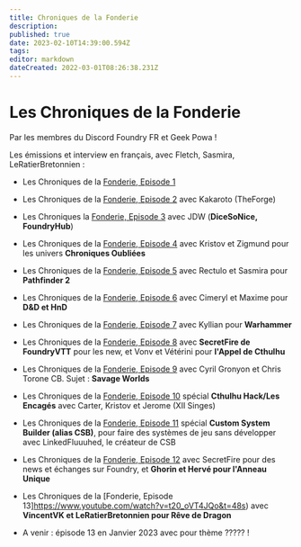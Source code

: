 ```yaml
---
title: Chroniques de la Fonderie
description: 
published: true
date: 2023-02-10T14:39:00.594Z
tags: 
editor: markdown
dateCreated: 2022-03-01T08:26:38.231Z
---
```


# Les Chroniques de la Fonderie

Par les membres du Discord Foundry FR et Geek Powa !

Les émissions et interview en français, avec Fletch, Sasmira, LeRatierBretonnien : 
 
 - Les Chroniques de la [Fonderie, Episode 1](https://youtu.be/Etu9de6gxOg)
 - Les Chroniques de la [Fonderie, Episode 2](https://youtube.com/playlist?list=PLLTwqC7aX_kh92eXRI3N1yubUqhLzcCex) avec Kakaroto (TheForge)
 - Les Chroniques la [Fonderie, Episode 3](https://www.youtube.com/watch?v=5qcPK2kp8Hs ) avec JDW (**DiceSoNice, FoundryHub**)
 - Les Chroniques de la [Fonderie, Episode 4](https://www.youtube.com/watch?v=ezpl66lRde4) avec Kristov et Zigmund pour les univers **Chroniques Oubliées**
 - Les Chroniques de la [Fonderie, Episode 5](https://www.youtube.com/watch?v=MRJv3-xWCeQ) avec Rectulo et Sasmira pour **Pathfinder 2**
 - Les Chroniques de la [Fonderie, Episode 6](https://www.youtube.com/watch?v=W1tgPJyUHlw) avec Cimeryl et Maxime pour **D&D et HnD**
 - Les Chroniques de la [Fonderie, Episode 7](https://www.youtube.com/watch?v=DnbxYBE3XCs) avec Kyllian pour **Warhammer**
 - Les Chroniques de la [Fonderie, Episode 8](https://youtu.be/mVJmaBIEWnc) avec **SecretFire de FoundryVTT** pour les new, et Vonv et Vétérini pour **l'Appel de Cthulhu**
 - Les Chroniques de la [Fonderie, Episode 9](https://www.youtube.com/watch?v=Ljjfd6nXuJM) avec Cyril Gronyon et Chris Torone CB. Sujet : **Savage Worlds**
 - Les Chroniques de la [Fonderie, Episode 10](https://www.youtube.com/watch?v=WSL3cAxI_D4) spécial **Cthulhu Hack/Les Encagés** avec Carter, Kristov et Jerome (XII Singes)
 - Les Chroniques de la [Fonderie, Episode 11](https://www.youtube.com/watch?v=9BGlfo9xKqY) spécial **Custom System Builder (alias CSB)**, pour faire des systèmes de jeu sans développer avec LinkedFluuuhed, le créateur de CSB
 - Les Chroniques de la [Fonderie, Episode 12](https://www.youtube.com/watch?v=RizH5dM31AU) avec SecretFire pour des news et échanges sur Foundry, et **Ghorin et Hervé pour l'Anneau Unique**
 - Les Chroniques de la [Fonderie, Episode 13]https://www.youtube.com/watch?v=t20_oVT4JQo&t=48s) avec  **VincentVK et LeRatierBretonnien pour Rêve de Dragon**
 
 
 - A venir : épisode 13 en Janvier 2023 avec pour thème ????? !